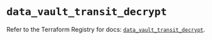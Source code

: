 # `data_vault_transit_decrypt`

Refer to the Terraform Registry for docs: [`data_vault_transit_decrypt`](https://registry.terraform.io/providers/hashicorp/vault/3.24.0/docs/data-sources/transit_decrypt).
